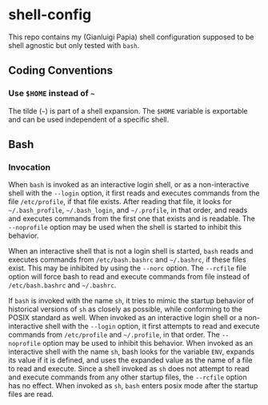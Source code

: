 # shell-config

This repo contains my (Gianluigi Papia) shell configuration supposed to be
shell agnostic but only tested with `bash`.

## Coding Conventions

### Use `$HOME` instead of `~`

The tilde (`~`) is part of a shell expansion. The `$HOME` variable is
exportable and can be used independent of a specific shell.

## Bash

### Invocation

When `bash` is invoked as an interactive login shell, or as a non-interactive
shell with the `--login` option, it first reads and executes commands from the
file `/etc/profile`, if that file exists. After reading that file, it looks for
`~/.bash_profile`, `~/.bash_login`, and `~/.profile`, in that order, and reads
and executes commands from the first one that exists and is readable. The
`--noprofile` option may be used when the shell is started to inhibit this
behavior.

When an interactive shell that is not a login shell is started, `bash` reads
and executes commands from `/etc/bash.bashrc` and `~/.bashrc`, if these files
exist. This may be inhibited by using the `--norc` option. The `--rcfile` file
option will force bash to read and execute commands from file instead of
`/etc/bash.bashrc` and `~/.bashrc`.

If `bash` is invoked with the name `sh`, it tries to mimic the startup behavior
of historical versions of `sh` as closely as possible, while conforming to the
POSIX standard as well. When invoked as an interactive login shell or a
non-interactive shell with the `--login` option, it first attempts to read and
execute commands from `/etc/profile` and `~/.profile`, in that order. The
`--noprofile` option may be used to inhibit this behavior. When invoked as an
interactive shell with the name `sh`, bash looks for the variable `ENV`,
expands its value if it is  defined, and uses the expanded value as the name of
a file to read and execute. Since a shell invoked as `sh` does not attempt to
read and execute commands from any other startup files, the `--rcfile` option
has no effect. When invoked as `sh`, `bash` enters posix mode after the startup
files are read.
